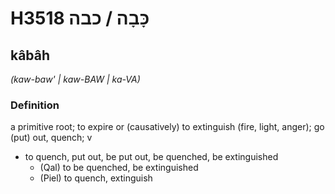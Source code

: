 # H3518 כָּבָה / כבה

## kâbâh

_(kaw-baw' | kaw-BAW | ka-VA)_

### Definition

a primitive root; to expire or (causatively) to extinguish (fire, light, anger); go (put) out, quench; v

- to quench, put out, be put out, be quenched, be extinguished
  - (Qal) to be quenched, be extinguished
  - (Piel) to quench, extinguish
